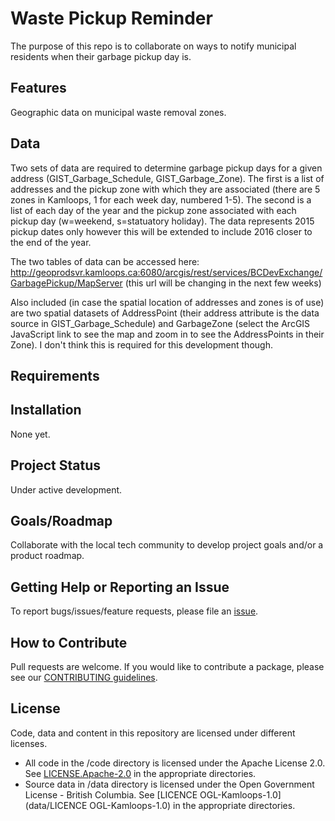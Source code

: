 # Waste Pickup Reminder


The purpose of this repo is to collaborate on ways to notify municipal residents when their garbage pickup day is.

## Features
Geographic data on municipal waste removal zones.

## Data
Two sets of data are required to determine garbage pickup days for a given address (GIST_Garbage_Schedule, GIST_Garbage_Zone). The first is a list of addresses and the pickup zone with which they are associated (there are 5 zones in Kamloops, 1 for each week day, numbered 1-5). The second is a list of each day of the year and the pickup zone associated with each pickup day (w=weekend, s=statuatory holiday). The data represents 2015 pickup dates only however this will be extended to include 2016 closer to the end of the year.

The two tables of data can be accessed here: http://geoprodsvr.kamloops.ca:6080/arcgis/rest/services/BCDevExchange/GarbagePickup/MapServer (this url will be changing in the next few weeks)

Also included (in case the spatial location of addresses and zones is of use) are two spatial datasets of AddressPoint (their address attribute is the data source in GIST_Garbage_Schedule) and GarbageZone (select the ArcGIS JavaScript link to see the map and zoom in to see the AddressPoints in their Zone). I don't think this is required for this development though.

## Requirements

## Installation
None yet.

## Project Status
Under active development.

## Goals/Roadmap
Collaborate with the local tech community to develop project goals and/or a product roadmap.

## Getting Help or Reporting an Issue
To report bugs/issues/feature requests, please file an [issue](https://github.com/BCDevExchange/garbage-day/issues).

## How to Contribute
Pull requests are welcome. If you would like to contribute a package, please see our [CONTRIBUTING guidelines](https://github.com/BCDevExchange/garbage-day/blob/lm0625/CONTRIBUTING.md).

## License
Code, data and content in this repository are licensed under different licenses.

- All code in the /code directory is licensed under the Apache License 2.0. See [LICENSE.Apache-2.0](https://github.com/BCDevExchange/garbage-day/blob/lm0625/code/LICENSE.Apache.2.0) in the appropriate directories.
- Source data in /data directory is licensed under the Open Government License - British Columbia. See [LICENCE OGL-Kamloops-1.0](data/LICENCE OGL-Kamloops-1.0) in the appropriate directories.
